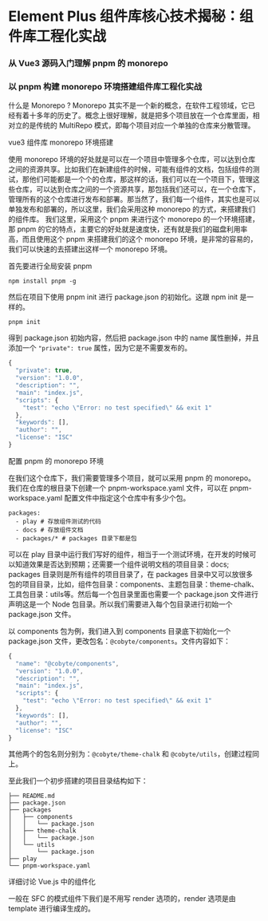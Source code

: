 # Element Plus 组件库核心技术揭秘：组件库工程化实战

### 从 Vue3 源码入门理解 pnpm 的 monorepo





### 以 pnpm 构建 monorepo 环境搭建组件库工程化实战



什么是 Monorepo ?
Monorepo 其实不是一个新的概念，在软件工程领域，它已经有着十多年的历史了。概念上很好理解，就是把多个项目放在一个仓库里面，相对立的是传统的 MultiRepo 模式，即每个项目对应一个单独的仓库来分散管理。

vue3 组件库 monorepo 环境搭建


使用 monorepo 环境的好处就是可以在一个项目中管理多个仓库，可以达到仓库之间的资源共享。比如我们在新建组件的时候，可能有组件的文档，包括组件的测试，那他们可能都是一个个的仓库，那这样的话，我们可以在一个项目下，管理这些仓库，可以达到仓库之间的一个资源共享，那包括我们还可以，在一个仓库下，管理所有的这个仓库进行发布和部署。那当然了，我们每一个组件，其实也是可以单独发布和部署的，所以这里，我们会采用这种 monorepo 的方式，来搭建我们的组件库。
我们这里，采用这个 pnpm 来进行这个 monorepo 的一个环境搭建，那 pnpm 的它的特点，主要它的好处就是速度快，还有就是我们的磁盘利用率高，而且使用这个 pnpm 来搭建我们的这个 monorepo 环境，是非常的容易的，我们可以快速的去搭建出这样一个 monorepo 环境。


首先要进行全局安装 pnpm
```
npm install pnpm -g
```

然后在项目下使用 pnpm init 进行 package.json 的初始化。这跟 npm init 是一样的。
```
pnpm init
```
得到 package.json 初始内容，然后把 package.json 中的 name 属性删掉，并且添加一个 `"private": true` 属性，因为它是不需要发布的。

```javascript
{
  "private": true,
  "version": "1.0.0",
  "description": "",
  "main": "index.js",
  "scripts": {
    "test": "echo \"Error: no test specified\" && exit 1"
  },
  "keywords": [],
  "author": "",
  "license": "ISC"
}

```

配置 pnpm 的 monorepo 环境

在我们这个仓库下，我们需要管理多个项目，就可以采用 pnpm 的 monorepo。我们在仓库的根目录下创建一个 pnpm-workspace.yaml 文件，可以在 pnpm-workspace.yaml 配置文件中指定这个仓库中有多少个包。

```
packages:
  - play # 存放组件测试的代码
  - docs # 存放组件文档
  - packages/* # packages 目录下都是包
```
可以在 play 目录中运行我们写好的组件，相当于一个测试环境，在开发的时候可以知道效果是否达到预期；还需要一个组件说明文档的项目目录：docs; packages 目录则是所有组件的项目目录了，在 packages 目录中又可以放很多包的项目目录，比如，组件包目录：components、主题包目录：theme-chalk、工具包目录：utils等。然后每一个包目录里面也需要一个 package.json 文件进行声明这是一个 Node 包目录。所以我们需要进入每个包目录进行初始一个 package.json 文件。

以 components 包为例，我们进入到 components 目录底下初始化一个 package.json 文件，更改包名：`@cobyte/components`。文件内容如下：

```javascript
{
  "name": "@cobyte/components",
  "version": "1.0.0",
  "description": "",
  "main": "index.js",
  "scripts": {
    "test": "echo \"Error: no test specified\" && exit 1"
  },
  "keywords": [],
  "author": "",
  "license": "ISC"
}
```

其他两个的包名则分别为：`@cobyte/theme-chalk` 和 `@cobyte/utils`，创建过程同上。

至此我们一个初步搭建的项目目录结构如下：

```
├── README.md
├── package.json
├── packages
│   ├── components
│   │   └── package.json
│   ├── theme-chalk
│   │   └── package.json
│   └── utils
│       └── package.json
├── play
└── pnpm-workspace.yaml
```

详细讨论 Vue.js 中的组件化

一般在 SFC 的模式组件下我们是不用写 render 选项的，render 选项是由 template 进行编译生成的。
